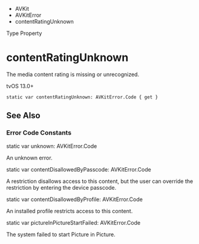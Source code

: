 

- AVKit
- AVKitError
-  contentRatingUnknown 

Type Property

# contentRatingUnknown

The media content rating is missing or unrecognized.

tvOS 13.0+

``` source
static var contentRatingUnknown: AVKitError.Code { get }
```

## See Also

### Error Code Constants

static var unknown: AVKitError.Code

An unknown error.

static var contentDisallowedByPasscode: AVKitError.Code

A restriction disallows access to this content, but the user can override the restriction by entering the device passcode.

static var contentDisallowedByProfile: AVKitError.Code

An installed profile restricts access to this content.

static var pictureInPictureStartFailed: AVKitError.Code

The system failed to start Picture in Picture.

